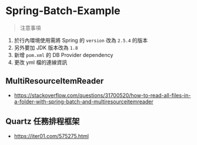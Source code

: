 # Spring-Batch-Example
> 注意事項
1. 於行內環境使用需將 Spring 的 `version` 改為 `2.5.4` 的版本
2. 另外要加 JDK 版本改為 `1.8` 
3. 新增 `pom.xml` 的 DB Provider dependency
4. 更改 yml 檔的連線資訊

## MultiResourceItemReader
* https://stackoverflow.com/questions/31700520/how-to-read-all-files-in-a-folder-with-spring-batch-and-multiresourceitemreader

## Quartz 任務排程框架
* https://iter01.com/575275.html
